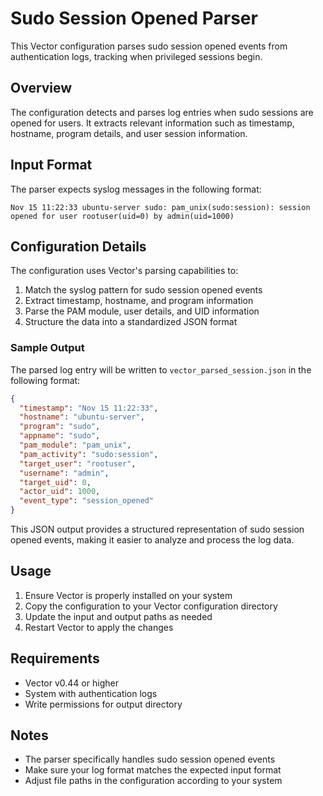 # Sudo Session Opened Parser

This Vector configuration parses sudo session opened events from authentication logs, tracking when privileged sessions begin.

## Overview

The configuration detects and parses log entries when sudo sessions are opened for users. It extracts relevant information such as timestamp, hostname, program details, and user session information.

## Input Format

The parser expects syslog messages in the following format:

```
Nov 15 11:22:33 ubuntu-server sudo: pam_unix(sudo:session): session opened for user rootuser(uid=0) by admin(uid=1000)
```

## Configuration Details

The configuration uses Vector's parsing capabilities to:
1. Match the syslog pattern for sudo session opened events
2. Extract timestamp, hostname, and program information
3. Parse the PAM module, user details, and UID information
4. Structure the data into a standardized JSON format

### Sample Output

The parsed log entry will be written to `vector_parsed_session.json` in the following format:

```json
{
  "timestamp": "Nov 15 11:22:33",
  "hostname": "ubuntu-server",
  "program": "sudo",
  "appname": "sudo",
  "pam_module": "pam_unix",
  "pam_activity": "sudo:session",
  "target_user": "rootuser",
  "username": "admin",
  "target_uid": 0,
  "actor_uid": 1000,
  "event_type": "session_opened"
}
```

This JSON output provides a structured representation of sudo session opened events, making it easier to analyze and process the log data.

## Usage

1. Ensure Vector is properly installed on your system
2. Copy the configuration to your Vector configuration directory
3. Update the input and output paths as needed
4. Restart Vector to apply the changes

## Requirements

- Vector v0.44 or higher
- System with authentication logs
- Write permissions for output directory

## Notes

- The parser specifically handles sudo session opened events
- Make sure your log format matches the expected input format
- Adjust file paths in the configuration according to your system
